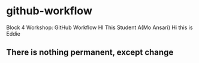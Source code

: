 # github-workflow
Block 4 Workshop: GitHub Workflow
HI This Student A(Mo Ansari)
Hi this is Eddie
## There is nothing permanent, except change
